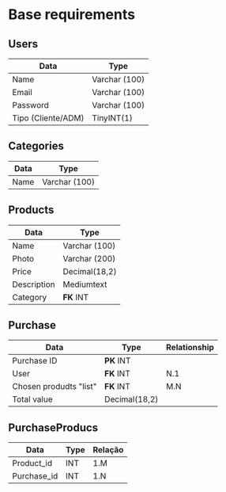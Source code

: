 # Base requirements

## Users
|Data  | Type |
|--|--|
|Name| Varchar (100)  |
|Email| Varchar (100)|
|Password|Varchar (100)|
|Tipo (Cliente/ADM)|TinyINT(1)|

## Categories
|Data  | Type |
|--|--|
|Name| Varchar (100)  |

## Products
|Data  | Type |
|--|--|
|Name| Varchar (100)  |
|Photo| Varchar (200)  |
|Price| Decimal(18,2)  |
|Description| Mediumtext |
|Category| **FK** INT|

## Purchase
|Data  | Type |Relationship|
|--|--|--|
|Purchase ID |**PK** INT|
|User|**FK** INT| N.1
|Chosen produdts "list"|**FK** INT|M.N
|Total value| Decimal(18,2)|

## PurchaseProducs
|Data  | Type |Relação|
|--|--|--|
|Product_id| INT| 1.M
|Purchase_id| INT| 1.N